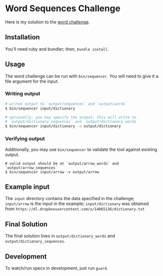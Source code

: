 # Word Sequences Challenge

Here is my solution to the [word challenge][word-challenge].

## Installation

You'll need ruby and bundler; then, `bundle install`.

## Usage

The word challenge can be run with `bin/sequencer`. You will need to give it a
file argument for the input.

### Writing output

```sh
# writes output to `output/sequences` and `output/words`
$ bin/sequencer input/dictionary

# optionally, you may specify the output; this will write to
# `output/dictionary_sequences` and `output/dictionary_words`
$ bin/sequencer input/dictionary -o output/dictionary
```

### Verifying output

Additionally, you may use `bin/sequencer` to validate the tool against
existing output.

```
# valid output should be at `output/arrow_words` and `output/arrow_sequences`
$ bin/sequencer input/arrow -v output/arrow
```

## Example input

The `input` directory contains the data specified in the challenge;
`input/arrow` is the input in the example; `input/dictionary` was obtained
from `https://dl.dropboxusercontent.com/u/14065136/dictionary.txt`

## Final Solution

The final solution lives in `output/dictionary_words` and
`output/dictionary_sequences`.

## Development

To watch/run specs in development, just run `guard`.

[word-challenge]: https://gist.github.com/codezomb/043e887356b188dae47a

